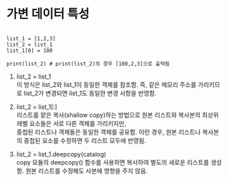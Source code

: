 # 가변 데이터 특성

```

list_1 = [1,2,3]
list_2 = list_1
list_1[0] = 100

print(list_2) # print(list_2)의 경우 [100,2,3]으로 출력됨  
```

1. list_2 = list_1  
     이 방식은 list_2와 list_1이 동일한 객체를 참조함. 즉, 같은 메모리 주소를 가리키므로 list_2가 변경되면 list_1도 동일한 변경 사항을 반영함.

2. list_2 = list_1[:]  
     리스트를 얕은 복사(shallow copy)하는 방법으로 원본 리스트와 복사본의 최상위 레벨 요소들은 서로 다른 객체를 가리키지만,  
     중첩된 리스트나 객체들은 동일한 객체를 공유함. 이런 경우, 원본 리스트나 복사본의 중첩된 요소를 수정하면 두 리스트 모두에 반영됨.

3. list_2 = list_1.deepcopy(catalog)  
    copy 모듈의 deepcopy() 함수를 사용하면 복사하여 별도의 새로운 리스트를 생성함. 원본 리스트를 수정해도 사본에 영향을 주지 않음.

  

